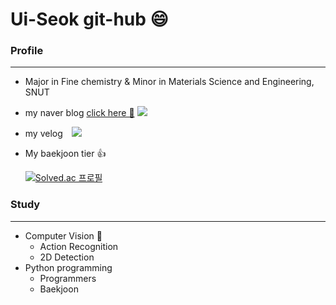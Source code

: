 # Ui-Seok git-hub 😄

### Profile

---

* Major in Fine chemistry & Minor in Materials Science and Engineering, SNUT
* my naver blog [click here 🚀️](https://blog.naver.com/lus8476)
  <img src="https://img.shields.io/badge/Naverblog-03C75A?style=flat&logo=Naver&logoColor=white"/>
* my velog
  <a href="https://velog.io/@ui_seok">
  <img src="http://img.shields.io/badge/velog-20C997?style=flat&logo=velog&logoColor=white&link=https://velog.io/@ui_seok" style="height : auto; margin-left : 10px; margin-right : 10px;"/>
  </a>
* My baekjoon tier 👍

  [![Solved.ac
  프로필](http://mazassumnida.wtf/api/v2/generate_badge?boj=kasasima)](https://solved.ac/kasasima)

### Study

---

* Computer Vision 👀️
  * Action Recognition
  * 2D Detection
* Python programming
  * Programmers
  * Baekjoon
